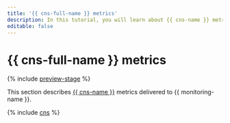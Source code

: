 ```yaml
---
title: '{{ cns-full-name }} metrics'
description: In this tutorial, you will learn about {{ cns-name }} metrics.
editable: false
---
```


# {{ cns-full-name }} metrics

{% include [preview-stage](../../_includes/notifications/preview-stage.md) %}

This section describes [{{ cns-name }}](../../notifications/) metrics delivered to {{ monitoring-name }}.

{% include [cns](../../_includes/monitoring/metrics-ref/cns.md) %}